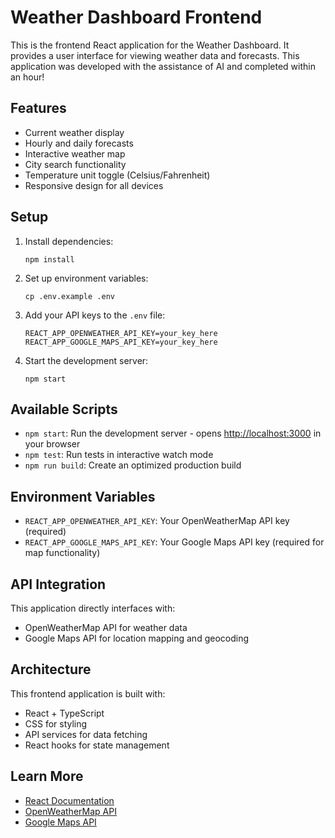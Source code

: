 # Weather Dashboard Frontend

This is the frontend React application for the Weather Dashboard. It provides a user interface for viewing weather data and forecasts. This application was developed with the assistance of AI and completed within an hour!

## Features

- Current weather display
- Hourly and daily forecasts
- Interactive weather map
- City search functionality
- Temperature unit toggle (Celsius/Fahrenheit)
- Responsive design for all devices

## Setup

1. Install dependencies:
   ```
   npm install
   ```

2. Set up environment variables:
   ```
   cp .env.example .env
   ```

3. Add your API keys to the `.env` file:
   ```
   REACT_APP_OPENWEATHER_API_KEY=your_key_here
   REACT_APP_GOOGLE_MAPS_API_KEY=your_key_here
   ```

4. Start the development server:
   ```
   npm start
   ```

## Available Scripts

- `npm start`: Run the development server - opens [http://localhost:3000](http://localhost:3000) in your browser
- `npm test`: Run tests in interactive watch mode
- `npm run build`: Create an optimized production build

## Environment Variables

- `REACT_APP_OPENWEATHER_API_KEY`: Your OpenWeatherMap API key (required)
- `REACT_APP_GOOGLE_MAPS_API_KEY`: Your Google Maps API key (required for map functionality)

## API Integration

This application directly interfaces with:
- OpenWeatherMap API for weather data
- Google Maps API for location mapping and geocoding

## Architecture

This frontend application is built with:
- React + TypeScript
- CSS for styling
- API services for data fetching
- React hooks for state management

## Learn More

- [React Documentation](https://reactjs.org/)
- [OpenWeatherMap API](https://openweathermap.org/api)
- [Google Maps API](https://developers.google.com/maps/documentation)
